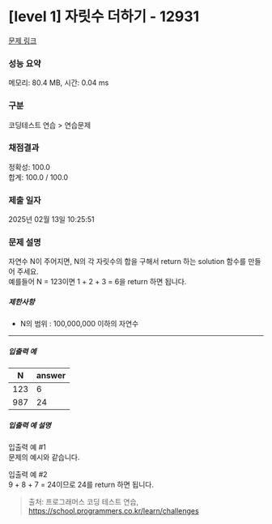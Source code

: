 # [level 1] 자릿수 더하기 - 12931 

[문제 링크](https://school.programmers.co.kr/learn/courses/30/lessons/12931) 

### 성능 요약

메모리: 80.4 MB, 시간: 0.04 ms

### 구분

코딩테스트 연습 > 연습문제

### 채점결과

정확성: 100.0<br/>합계: 100.0 / 100.0

### 제출 일자

2025년 02월 13일 10:25:51

### 문제 설명

<p>자연수 N이 주어지면, N의 각 자릿수의 합을 구해서 return 하는 solution 함수를 만들어 주세요.<br>
예를들어 N = 123이면 1 + 2 + 3 = 6을 return 하면 됩니다.</p>

<h5>제한사항</h5>

<ul>
<li>N의 범위 : 100,000,000 이하의 자연수</li>
</ul>

<hr>

<h5>입출력 예</h5>
<table class="table">
        <thead><tr>
<th>N</th>
<th>answer</th>
</tr>
</thead>
        <tbody><tr>
<td>123</td>
<td>6</td>
</tr>
<tr>
<td>987</td>
<td>24</td>
</tr>
</tbody>
      </table>
<h5>입출력 예 설명</h5>

<p>입출력 예 #1<br>
문제의 예시와 같습니다.</p>

<p>입출력 예 #2<br>
9 + 8 + 7 = 24이므로 24를 return 하면 됩니다.</p>


> 출처: 프로그래머스 코딩 테스트 연습, https://school.programmers.co.kr/learn/challenges